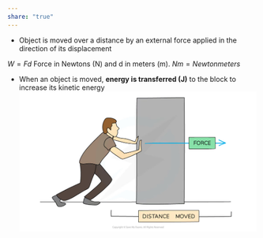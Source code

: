 ```yaml
---
share: "true"
---
```

- Object is moved over a distance by an external force applied in the direction of its displacement

$W = Fd$ Force in Newtons (N) and d in meters (m). $Nm = Newton meters$

- When an object is moved, **energy is transferred (J)**  to the block to increase its kinetic energy
![work done.png](../Images/work%20done.png)
